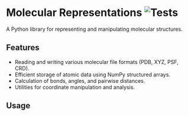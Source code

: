 # Molecular Representations ![Tests](https://github.com/tobias-fritz/molecular-representations/actions/workflows/tests.yml/badge.svg)

A Python library for representing and manipulating molecular structures.

## Features

*   Reading and writing various molecular file formats (PDB, XYZ, PSF, CRD).
*   Efficient storage of atomic data using NumPy structured arrays.
*   Calculation of bonds, angles, and pairwise distances.
*   Utilities for coordinate manipulation and analysis.

## Usage

